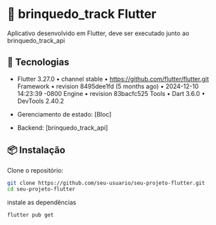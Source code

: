 # 📱 brinquedo_track Flutter

Aplicativo desenvolvido em Flutter, deve ser executado junto ao brinquedo_track_api

## 🚀 Tecnologias

- Flutter 3.27.0 • channel stable • https://github.com/flutter/flutter.git  
  Framework • revision 8495dee1fd (5 months ago) • 2024-12-10 14:23:39 -0800
  Engine • revision 83bacfc525
  Tools • Dart 3.6.0 • DevTools 2.40.2

- Gerenciamento de estado: [Bloc]
- Backend: [brinquedo_track_api]

## 📦 Instalação

Clone o repositório:

```bash
git clone https://github.com/seu-usuario/seu-projeto-flutter.git
cd seu-projeto-flutter
```
instale as dependências

```
flutter pub get
```
